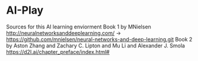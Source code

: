 # AI-Play

Sources for this AI learning enviorment
    Book 1 by  MNielsen
        http://neuralnetworksanddeeplearning.com/ -> https://github.com/mnielsen/neural-networks-and-deep-learning.git
    Book 2 by Aston Zhang and Zachary C. Lipton and Mu Li and Alexander J. Smola
        https://d2l.ai/chapter_preface/index.html#

